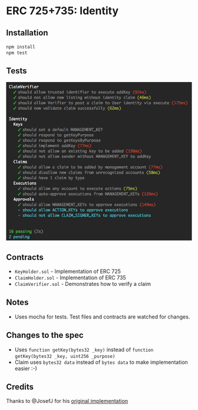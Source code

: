# ERC 725+735: Identity

## Installation

    npm install
    npm test

## Tests

![](assets/test-results.png)

## Contracts

- `KeyHolder.sol` - Implementation of ERC 725
- `ClaimHolder.sol` - Implementation of ERC 735
- `ClaimVerifier.sol` - Demonstrates how to verify a claim

## Notes

- Uses mocha for tests. Test files and contracts are watched for changes.

## Changes to the spec

- Uses `function getKey(bytes32 _key)` instead of `function getKey(bytes32 _key, uint256 _purpose)`
- Claim uses `bytes32 data` instead of `bytes data` to make implementation easier :-)

## Credits

Thanks to @JosefJ for his [original implementation](JosefJ/IdentityContract)
